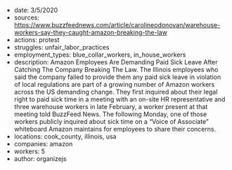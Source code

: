 - date: 3/5/2020
- sources: https://www.buzzfeednews.com/article/carolineodonovan/warehouse-workers-say-they-caught-amazon-breaking-the-law
- actions: protest
- struggles: unfair_labor_practices
- employment_types: blue_collar_workers, in_house_workers
- description: Amazon Employees Are Demanding Paid Sick Leave After Catching The Company Breaking The Law. The Illinois employees who said the company failed to provide them any paid sick leave in violation of local regulations are part of a growing number of Amazon workers across the US demanding change. They first inquired about their legal right to paid sick time in a meeting with an on-site HR representative and three warehouse workers in late February, a worker present at that meeting told BuzzFeed News. The following Monday, one of those workers publicly inquired about sick time on a “Voice of Associate” whiteboard Amazon maintains for employees to share their concerns. 
- locations: cook_county, illinois, usa
- companies: amazon
- workers: 5
- author: organizejs
